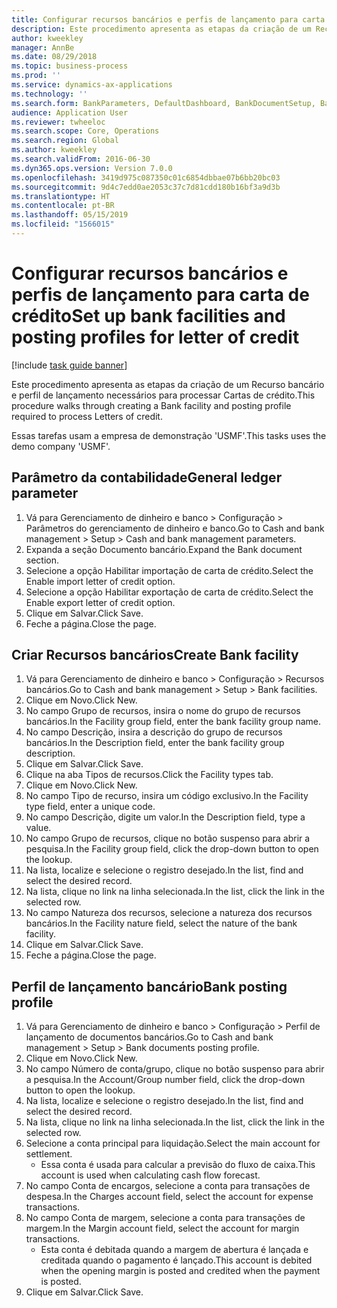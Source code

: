 ```yaml
---
title: Configurar recursos bancários e perfis de lançamento para carta de crédito
description: Este procedimento apresenta as etapas da criação de um Recurso bancário e perfil de lançamento necessários para processar Cartas de crédito.
author: kweekley
manager: AnnBe
ms.date: 08/29/2018
ms.topic: business-process
ms.prod: ''
ms.service: dynamics-ax-applications
ms.technology: ''
ms.search.form: BankParameters, DefaultDashboard, BankDocumentSetup, BankDocumentPosting
audience: Application User
ms.reviewer: twheeloc
ms.search.scope: Core, Operations
ms.search.region: Global
ms.author: kweekley
ms.search.validFrom: 2016-06-30
ms.dyn365.ops.version: Version 7.0.0
ms.openlocfilehash: 3419d975c087350c01c6854dbbae07b6bb20bc03
ms.sourcegitcommit: 9d4c7edd0ae2053c37c7d81cdd180b16bf3a9d3b
ms.translationtype: HT
ms.contentlocale: pt-BR
ms.lasthandoff: 05/15/2019
ms.locfileid: "1566015"
---
```

# <a name="set-up-bank-facilities-and-posting-profiles-for-letter-of-credit"></a><span data-ttu-id="74ce0-103">Configurar recursos bancários e perfis de lançamento para carta de crédito</span><span class="sxs-lookup"><span data-stu-id="74ce0-103">Set up bank facilities and posting profiles for letter of credit</span></span>

[!include [task guide banner](../../includes/task-guide-banner.md)]

<span data-ttu-id="74ce0-104">Este procedimento apresenta as etapas da criação de um Recurso bancário e perfil de lançamento necessários para processar Cartas de crédito.</span><span class="sxs-lookup"><span data-stu-id="74ce0-104">This procedure walks through creating a Bank facility and posting profile required to process Letters of credit.</span></span> 

<span data-ttu-id="74ce0-105">Essas tarefas usam a empresa de demonstração 'USMF'.</span><span class="sxs-lookup"><span data-stu-id="74ce0-105">This tasks uses the demo company 'USMF'.</span></span>






## <a name="general-ledger-parameter"></a><span data-ttu-id="74ce0-106">Parâmetro da contabilidade</span><span class="sxs-lookup"><span data-stu-id="74ce0-106">General ledger parameter</span></span>
1. <span data-ttu-id="74ce0-107">Vá para Gerenciamento de dinheiro e banco > Configuração > Parâmetros do gerenciamento de dinheiro e banco.</span><span class="sxs-lookup"><span data-stu-id="74ce0-107">Go to Cash and bank management > Setup > Cash and bank management parameters.</span></span>
2. <span data-ttu-id="74ce0-108">Expanda a seção Documento bancário.</span><span class="sxs-lookup"><span data-stu-id="74ce0-108">Expand the Bank document section.</span></span>
3. <span data-ttu-id="74ce0-109">Selecione a opção Habilitar importação de carta de crédito.</span><span class="sxs-lookup"><span data-stu-id="74ce0-109">Select the Enable import letter of credit option.</span></span>
4. <span data-ttu-id="74ce0-110">Selecione a opção Habilitar exportação de carta de crédito.</span><span class="sxs-lookup"><span data-stu-id="74ce0-110">Select the Enable export letter of credit option.</span></span>
5. <span data-ttu-id="74ce0-111">Clique em Salvar.</span><span class="sxs-lookup"><span data-stu-id="74ce0-111">Click Save.</span></span>
6. <span data-ttu-id="74ce0-112">Feche a página.</span><span class="sxs-lookup"><span data-stu-id="74ce0-112">Close the page.</span></span>

## <a name="create-bank-facility"></a><span data-ttu-id="74ce0-113">Criar Recursos bancários</span><span class="sxs-lookup"><span data-stu-id="74ce0-113">Create Bank facility</span></span>
1. <span data-ttu-id="74ce0-114">Vá para Gerenciamento de dinheiro e banco > Configuração > Recursos bancários.</span><span class="sxs-lookup"><span data-stu-id="74ce0-114">Go to Cash and bank management > Setup > Bank facilities.</span></span>
2. <span data-ttu-id="74ce0-115">Clique em Novo.</span><span class="sxs-lookup"><span data-stu-id="74ce0-115">Click New.</span></span>
3. <span data-ttu-id="74ce0-116">No campo Grupo de recursos, insira o nome do grupo de recursos bancários.</span><span class="sxs-lookup"><span data-stu-id="74ce0-116">In the Facility group field, enter the bank facility group name.</span></span>
4. <span data-ttu-id="74ce0-117">No campo Descrição, insira a descrição do grupo de recursos bancários.</span><span class="sxs-lookup"><span data-stu-id="74ce0-117">In the Description field, enter the bank facility group description.</span></span>
5. <span data-ttu-id="74ce0-118">Clique em Salvar.</span><span class="sxs-lookup"><span data-stu-id="74ce0-118">Click Save.</span></span>
6. <span data-ttu-id="74ce0-119">Clique na aba Tipos de recursos.</span><span class="sxs-lookup"><span data-stu-id="74ce0-119">Click the Facility types tab.</span></span>
7. <span data-ttu-id="74ce0-120">Clique em Novo.</span><span class="sxs-lookup"><span data-stu-id="74ce0-120">Click New.</span></span>
8. <span data-ttu-id="74ce0-121">No campo Tipo de recurso, insira um código exclusivo.</span><span class="sxs-lookup"><span data-stu-id="74ce0-121">In the Facility type field, enter a unique code.</span></span>
9. <span data-ttu-id="74ce0-122">No campo Descrição, digite um valor.</span><span class="sxs-lookup"><span data-stu-id="74ce0-122">In the Description field, type a value.</span></span>
10. <span data-ttu-id="74ce0-123">No campo Grupo de recursos, clique no botão suspenso para abrir a pesquisa.</span><span class="sxs-lookup"><span data-stu-id="74ce0-123">In the Facility group field, click the drop-down button to open the lookup.</span></span>
11. <span data-ttu-id="74ce0-124">Na lista, localize e selecione o registro desejado.</span><span class="sxs-lookup"><span data-stu-id="74ce0-124">In the list, find and select the desired record.</span></span>
12. <span data-ttu-id="74ce0-125">Na lista, clique no link na linha selecionada.</span><span class="sxs-lookup"><span data-stu-id="74ce0-125">In the list, click the link in the selected row.</span></span>
13. <span data-ttu-id="74ce0-126">No campo Natureza dos recursos, selecione a natureza dos recursos bancários.</span><span class="sxs-lookup"><span data-stu-id="74ce0-126">In the Facility nature field, select the nature of the bank facility.</span></span>
14. <span data-ttu-id="74ce0-127">Clique em Salvar.</span><span class="sxs-lookup"><span data-stu-id="74ce0-127">Click Save.</span></span>
15. <span data-ttu-id="74ce0-128">Feche a página.</span><span class="sxs-lookup"><span data-stu-id="74ce0-128">Close the page.</span></span>

## <a name="bank-posting-profile"></a><span data-ttu-id="74ce0-129">Perfil de lançamento bancário</span><span class="sxs-lookup"><span data-stu-id="74ce0-129">Bank posting profile</span></span>
1. <span data-ttu-id="74ce0-130">Vá para Gerenciamento de dinheiro e banco > Configuração > Perfil de lançamento de documentos bancários.</span><span class="sxs-lookup"><span data-stu-id="74ce0-130">Go to Cash and bank management > Setup > Bank documents posting profile.</span></span>
2. <span data-ttu-id="74ce0-131">Clique em Novo.</span><span class="sxs-lookup"><span data-stu-id="74ce0-131">Click New.</span></span>
3. <span data-ttu-id="74ce0-132">No campo Número de conta/grupo, clique no botão suspenso para abrir a pesquisa.</span><span class="sxs-lookup"><span data-stu-id="74ce0-132">In the Account/Group number field, click the drop-down button to open the lookup.</span></span>
4. <span data-ttu-id="74ce0-133">Na lista, localize e selecione o registro desejado.</span><span class="sxs-lookup"><span data-stu-id="74ce0-133">In the list, find and select the desired record.</span></span>
5. <span data-ttu-id="74ce0-134">Na lista, clique no link na linha selecionada.</span><span class="sxs-lookup"><span data-stu-id="74ce0-134">In the list, click the link in the selected row.</span></span>
6. <span data-ttu-id="74ce0-135">Selecione a conta principal para liquidação.</span><span class="sxs-lookup"><span data-stu-id="74ce0-135">Select the main account for settlement.</span></span>
    * <span data-ttu-id="74ce0-136">Essa conta é usada para calcular a previsão do fluxo de caixa.</span><span class="sxs-lookup"><span data-stu-id="74ce0-136">This account is used when calculating cash flow forecast.</span></span>  
7. <span data-ttu-id="74ce0-137">No campo Conta de encargos, selecione a conta para transações de despesa.</span><span class="sxs-lookup"><span data-stu-id="74ce0-137">In the Charges account field, select the account for expense transactions.</span></span>
8. <span data-ttu-id="74ce0-138">No campo Conta de margem, selecione a conta para transações de margem.</span><span class="sxs-lookup"><span data-stu-id="74ce0-138">In the Margin account field, select the account for margin transactions.</span></span>
    * <span data-ttu-id="74ce0-139">Esta conta é debitada quando a margem de abertura é lançada e creditada quando o pagamento é lançado.</span><span class="sxs-lookup"><span data-stu-id="74ce0-139">This account is debited when the opening margin is posted and credited when the payment is posted.</span></span>  
9. <span data-ttu-id="74ce0-140">Clique em Salvar.</span><span class="sxs-lookup"><span data-stu-id="74ce0-140">Click Save.</span></span>

